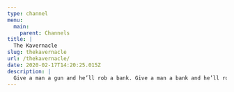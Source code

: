 ```yaml
---
type: channel
menu:
  main:
    parent: Channels
title: |
  The Kavernacle
slug: thekavernacle
url: /thekavernacle/
date: 2020-02-17T14:20:25.015Z
description: |
  Give a man a gun and he’ll rob a bank. Give a man a bank and he’ll rob the world
---
```

